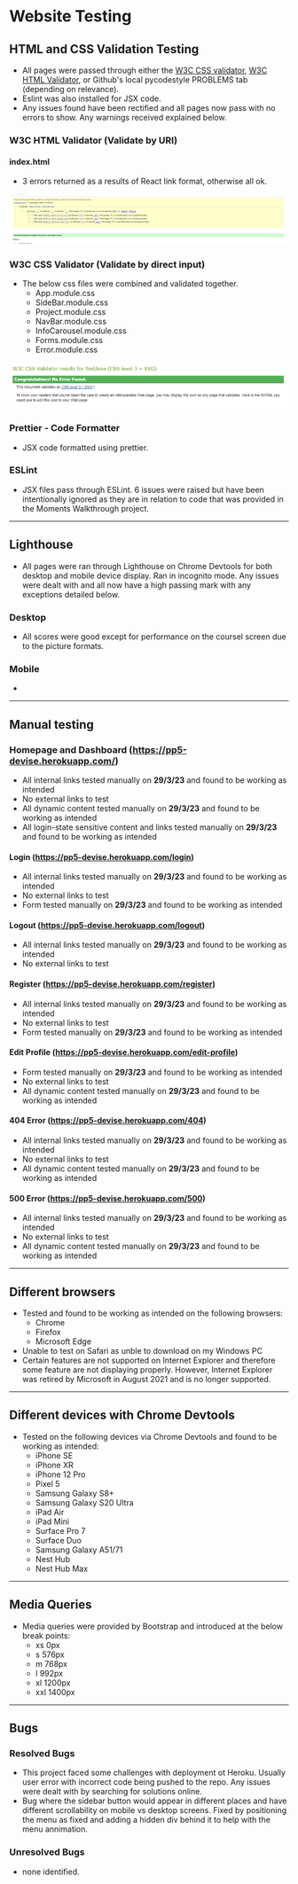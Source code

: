 # Website Testing

## HTML and CSS Validation Testing

- All pages were passed through either the [W3C CSS validator](https://jigsaw.w3.org/css-validator/), [W3C HTML Validator](https://validator.w3.org/nu/), or Github's local pycodestyle PROBLEMS tab (depending on relevance).
- Eslint was also installed for JSX code.
- Any issues found have been rectified and all pages now pass with no errors to show. Any warnings received explained below.


###  W3C HTML Validator (Validate by URI)

#### index.html
- 3 errors returned as a results of React link format, otherwise all ok.

![Feedback from run through the W3 CSS validator for all css modules](src/assets/readme-images/html-w3c-result.png)

###  W3C CSS Validator (Validate by direct input)

- The below css files were combined and validated together.
  - App.module.css
  - SideBar.module.css
  - Project.module.css
  - NavBar.module.css
  - InfoCarousel.module.css
  - Forms.module.css
  - Error.module.css

![Feedback from run through the W3 CSS validator for all css modules](src/assets/readme-images/css-w3c-result.png)

###  Prettier - Code Formatter
- JSX code formatted using prettier.

###  ESLint
- JSX files pass through ESLint. 6 issues were raised but have been intentionally ignored as they are in relation to code that was provided in the Moments Walkthrough project.

---
## Lighthouse
- All pages were ran through Lighthouse on Chrome Devtools for both desktop and mobile device display. Ran in incognito mode. Any issues were dealt with and all now have a high passing mark with any exceptions detailed below.

### Desktop
- All scores were good except for performance on the coursel screen due to the picture formats.

### Mobile
- 

---
## Manual testing

### Homepage and Dashboard (https://pp5-devise.herokuapp.com/)
- All internal links tested manually on **29/3/23** and found to be working as intended
- No external links to test
- All dynamic content tested manually on **29/3/23** and found to be working as intended
- All login-state sensitive content and links tested manually on **29/3/23** and found to be working as intended

#### Login (https://pp5-devise.herokuapp.com/login)
- All internal links tested manually on **29/3/23** and found to be working as intended
- No external links to test
- Form tested manually on **29/3/23** and found to be working as intended

#### Logout (https://pp5-devise.herokuapp.com/logout)
- All internal links tested manually on **29/3/23** and found to be working as intended
- No external links to test

#### Register (https://pp5-devise.herokuapp.com/register)
- All internal links tested manually on **29/3/23** and found to be working as intended
- No external links to test
- Form tested manually on **29/3/23** and found to be working as intended

#### Edit Profile (https://pp5-devise.herokuapp.com/edit-profile)
- Form tested manually on **29/3/23** and found to be working as intended
- No external links to test
- All dynamic content tested manually on **29/3/23** and found to be working as intended

#### 404 Error (https://pp5-devise.herokuapp.com/404)
- All internal links tested manually on **29/3/23** and found to be working as intended
- No external links to test
- All dynamic content tested manually on **29/3/23** and found to be working as intended

#### 500 Error (https://pp5-devise.herokuapp.com/500)
- All internal links tested manually on **29/3/23** and found to be working as intended
- No external links to test
- All dynamic content tested manually on **29/3/23** and found to be working as intended

---
## Different browsers
- Tested and found to be working as intended on the following browsers:
    - Chrome
    - Firefox
    - Microsoft Edge
- Unable to test on Safari as unble to download on my Windows PC
- Certain features are not supported on Internet Explorer and therefore some feature are not displaying properly. However, Internet Explorer was retired by Microsoft in August 2021 and is no longer supported.

---
## Different devices with Chrome Devtools
- Tested on the following devices via Chrome Devtools and found to be working as intended:
    - iPhone SE
    - iPhone XR
    - iPhone 12 Pro
    - Pixel 5
    - Samsung Galaxy S8+
    - Samsung Galaxy S20 Ultra
    - iPad Air
    - iPad Mini
    - Surface Pro 7
    - Surface Duo 
    - Samsung Galaxy A51/71
    - Nest Hub
    - Nest Hub Max

---
## Media Queries
- Media queries were provided by Bootstrap and introduced at the below break points:
    - xs 0px
    - s 576px
    - m 768px
    - l 992px
    - xl 1200px
    - xxl 1400px

---
## Bugs
### Resolved Bugs
- This project faced some challenges with deployment ot Heroku. Usually user error with incorrect code being pushed to the repo. Any issues were dealt with by searching for solutions online.
- Bug where the sidebar button would appear in different places and have different scrollability on mobile vs desktop screens. Fixed by positioning the menu as fixed and adding a hidden div behind it to help with the menu annimation.

### Unresolved Bugs
- none identified.
